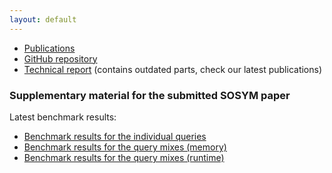 ```yaml
---
layout: default
---
```


* [Publications](https://github.com/FTSRG/publication-pages/wiki#train-benchmark)
* [GitHub repository](https://github.com/FTSRG/trainbenchmark)
* [Technical report](https://www.sharelatex.com/github/repos/FTSRG/trainbenchmark-docs/builds/latest/output.pdf) (contains outdated parts, check our latest publications)

### Supplementary material for the submitted SOSYM paper

Latest benchmark results:

* [Benchmark results for the individual queries](results/results-individual-runtime.csv)
* [Benchmark results for the query mixes (memory)](results/results-mix-memory.csv)
* [Benchmark results for the query mixes (runtime)](results/results-mix-runtime.csv)
